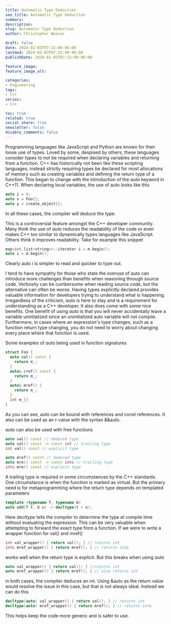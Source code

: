 ```yaml
---
title: Automatic Type Deduction
seo_title: Automatic Type Deduction
summary: 
description: 
slug: Automatic Type Deduction
author: Christopher Weaver

draft: false
date: 2024-02-03T07:32:00-06:00
lastmod: 2024-02-03T07:32:00-06:00
publishDate: 2024-02-03T07:32:00-06:00

feature_image:
feature_image_alt: 

categories:
- Engineering
tags:
- C++
series:
- C++

toc: true
related: true
social_share: true
newsletter: false
disable_comments: false
---
```


Programming languages like JavaScript and Python are known for their loose use of types. Loved by some, despised by others, these languages consider types to not be required when declaring variables and returning from a function. C++ has historically not been like these scripting languages, instead strictly requiring types be declared for most allocations of memory such as creating variables and defining the return type of a function. This began to change with the introduction of the *auto* keyword in C++11. When declaring local variables, the use of auto looks like this
```C++
auto i = 0;
auto x = Foo{};
auto y = create_object{};
``` 
In all these cases, the compiler will deduce the type. 

This is a controversial feature amongst the C++ developer community. Many think the use of *auto* reduces the readability of the code or even makes C++ too similar to dynamically types languages like JavaScript. Others think it improves readability. Take for example this snippet
```C++
map<int,list<string>>::iterator i = m.begin();
auto i = m.begin();
```
Clearly auto i is simpler to read and quicker to type out. 

I tend to have sympathy for those who state the overuse of auto can introduce more challenges than benefits when reasoning through source code. Verbosity can be cumbersome when reading source code, but the alternative can often be worse. Having types explicitly declared provides valuable information for developers trying to understand what is happening. Irregardless of the criticism, *auto* is here to stay and is a requirement for understanding as a C++ developer. It also does come with some nice benefits. One benefit of using *auto* is that you will never accidentally leave a variable unintialized since an uninitialized auto variable will not compile. Furthermore, in cases where an expression's type changes, such as a function return type changing, you do not need to worry about changing every place where that function is used. 

Some examples of *auto* being used in function signatures

```C++
struct Foo {
  auto val() const {
    return m_;
  }
  auto& cref() const {
    return m_;
  }
  auto& mref() {
    return m_;
  }
  int m_{}
}
```
As you can see, auto can be bound with references and const references. It also can be used as an r-value with the syntax &&auto. 

*auto* can also be used with free functions
```C++
auto val() const // deduced type
auto val() const -> const int // trailing type
int val() const // explicit type

auto mref() const // deduced type
auto mre() const -> const int& // trailing type
int& mre() const // explicit type
```
A trailing type is required in some circumstances by the C++ standards. One circumstance is when the function is marked as virtual. But the primary need is for metaprogramming where the return type depends on templated parameters
```C++
template <typename T, typename U>
auto add(T t, U u) -> decltype(t + u);
```
Here *decltype* tells the compiler to determine the type at compile time without evaluating the expression. This can be very valuable when attempting to forward the exact type from a function. If we were to write a wrapper function for val() and mref() 
```C++
int val_wrapper() { return val(); } // returns int
int& mref_wrapper() { return mref(); } // retursn int&
```
works well when the return type is explicit. But this breaks when using *auto*
```C++
auto val_wrapper() { return val(); } //returns int
auto mref_wrapper() { return mref(); } // also returns int
```
in both cases, the compiler deduces an int. Using &auto as the return value would resolve the issue in this case, but that is not always ideal. Instead we can do this
```C++
decltype(auto) val_wrapper() { return val(); } // returns int
decltype(auto) mref_wrapper() { return mref(); } // returns int&
```
This helps keep the code more generic and is safer to use. 